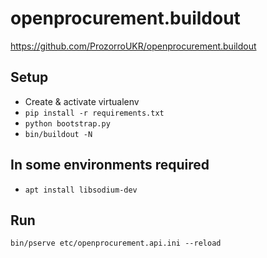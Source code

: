 # openprocurement.buildout

https://github.com/ProzorroUKR/openprocurement.buildout


## Setup

- Create & activate virtualenv
- `pip install -r requirements.txt`
- `python bootstrap.py`
- `bin/buildout -N`

## In some environments required

- `apt install libsodium-dev`

## Run

`bin/pserve etc/openprocurement.api.ini --reload`
